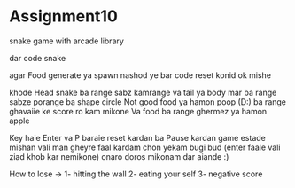 # Assignment10
snake game with arcade library

dar code snake 



agar Food generate ya spawn nashod ye bar code reset konid ok mishe


khode Head snake ba range sabz kamrange va tail ya body mar ba range sabze porange ba shape circle
Not good food ya hamon poop (D:) ba range ghavaiie ke score ro kam mikone
Va food ba range ghermez ya hamon apple




Key haie Enter va P baraie reset kardan ba Pause kardan game estade mishan vali  man gheyre faal kardam chon yekam bugi bud (enter faale vali ziad khob kar nemikone)
onaro doros mikonam dar aiande :)





How to lose ->
1- hitting the wall
2- eating your self
3- negative score

